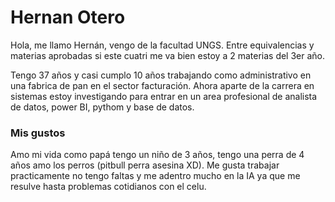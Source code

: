 # Hernan Otero
Hola, me llamo Hernán, vengo de la facultad UNGS. Entre equivalencias y materias aprobadas si este cuatri me va bien estoy a 2 materias del 3er año.

Tengo 37 años y casi cumplo 10 años trabajando como administrativo en una fabrica de pan en el sector facturación.
Ahora aparte de la carrera en sistemas estoy investigando para entrar en un area profesional de analista de datos, power BI, pythom y 
base de datos.

### Mis gustos
Amo mi vida como papá tengo un niño de 3 años, tengo una perra de 4 años amo los perros (pitbull perra asesina XD).
Me gusta trabajar practicamente no tengo faltas y me adentro mucho en la IA ya que me resulve hasta problemas cotidianos con el celu.
